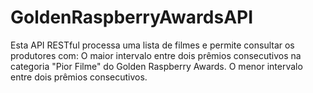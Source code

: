 # GoldenRaspberryAwardsAPI
Esta API RESTful processa uma lista de filmes e permite consultar os produtores com:  O maior intervalo entre dois prêmios consecutivos na categoria "Pior Filme" do Golden Raspberry Awards. O menor intervalo entre dois prêmios consecutivos.
